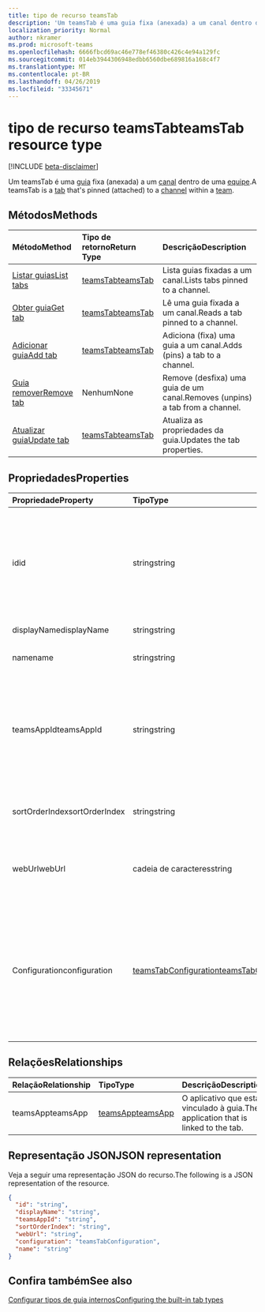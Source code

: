 ```yaml
---
title: tipo de recurso teamsTab
description: 'Um teamsTab é uma guia fixa (anexada) a um canal dentro de uma equipe. '
localization_priority: Normal
author: nkramer
ms.prod: microsoft-teams
ms.openlocfilehash: 6666fbcd69ac46e778ef46380c426c4e94a129fc
ms.sourcegitcommit: 014eb3944306948edbb6560dbe689816a168c4f7
ms.translationtype: MT
ms.contentlocale: pt-BR
ms.lasthandoff: 04/26/2019
ms.locfileid: "33345671"
---
```

# <a name="teamstab-resource-type"></a><span data-ttu-id="18ec2-103">tipo de recurso teamsTab</span><span class="sxs-lookup"><span data-stu-id="18ec2-103">teamsTab resource type</span></span>

[!INCLUDE [beta-disclaimer](../../includes/beta-disclaimer.md)]

<span data-ttu-id="18ec2-104">Um teamsTab é uma [guia](../resources/teamstab.md) fixa (anexada) a um [canal](channel.md) dentro de uma [equipe](team.md).</span><span class="sxs-lookup"><span data-stu-id="18ec2-104">A teamsTab is a [tab](../resources/teamstab.md) that's pinned (attached) to a [channel](channel.md) within a [team](team.md).</span></span> 

## <a name="methods"></a><span data-ttu-id="18ec2-105">Métodos</span><span class="sxs-lookup"><span data-stu-id="18ec2-105">Methods</span></span>

| <span data-ttu-id="18ec2-106">Método</span><span class="sxs-lookup"><span data-stu-id="18ec2-106">Method</span></span>       | <span data-ttu-id="18ec2-107">Tipo de retorno</span><span class="sxs-lookup"><span data-stu-id="18ec2-107">Return Type</span></span>  |<span data-ttu-id="18ec2-108">Descrição</span><span class="sxs-lookup"><span data-stu-id="18ec2-108">Description</span></span>|
|:---------------|:--------|:----------|
|[<span data-ttu-id="18ec2-109">Listar guias</span><span class="sxs-lookup"><span data-stu-id="18ec2-109">List tabs</span></span>](../api/teamstab-list.md) | [<span data-ttu-id="18ec2-110">teamsTab</span><span class="sxs-lookup"><span data-stu-id="18ec2-110">teamsTab</span></span>](teamstab.md) | <span data-ttu-id="18ec2-111">Lista guias fixadas a um canal.</span><span class="sxs-lookup"><span data-stu-id="18ec2-111">Lists tabs pinned to a channel.</span></span>|
|[<span data-ttu-id="18ec2-112">Obter guia</span><span class="sxs-lookup"><span data-stu-id="18ec2-112">Get tab</span></span>](../api/teamstab-get.md) | [<span data-ttu-id="18ec2-113">teamsTab</span><span class="sxs-lookup"><span data-stu-id="18ec2-113">teamsTab</span></span>](teamstab.md) | <span data-ttu-id="18ec2-114">Lê uma guia fixada a um canal.</span><span class="sxs-lookup"><span data-stu-id="18ec2-114">Reads a tab pinned to a channel.</span></span>|
|[<span data-ttu-id="18ec2-115">Adicionar guia</span><span class="sxs-lookup"><span data-stu-id="18ec2-115">Add tab</span></span>](../api/teamstab-add.md) | [<span data-ttu-id="18ec2-116">teamsTab</span><span class="sxs-lookup"><span data-stu-id="18ec2-116">teamsTab</span></span>](teamstab.md) | <span data-ttu-id="18ec2-117">Adiciona (fixa) uma guia a um canal.</span><span class="sxs-lookup"><span data-stu-id="18ec2-117">Adds (pins) a tab to a channel.</span></span>|
|[<span data-ttu-id="18ec2-118">Guia remover</span><span class="sxs-lookup"><span data-stu-id="18ec2-118">Remove tab</span></span>](../api/teamstab-delete.md) | <span data-ttu-id="18ec2-119">Nenhum</span><span class="sxs-lookup"><span data-stu-id="18ec2-119">None</span></span> | <span data-ttu-id="18ec2-120">Remove (desfixa) uma guia de um canal.</span><span class="sxs-lookup"><span data-stu-id="18ec2-120">Removes (unpins) a tab from a channel.</span></span>|
|[<span data-ttu-id="18ec2-121">Atualizar guia</span><span class="sxs-lookup"><span data-stu-id="18ec2-121">Update tab</span></span>](../api/teamstab-update.md) | [<span data-ttu-id="18ec2-122">teamsTab</span><span class="sxs-lookup"><span data-stu-id="18ec2-122">teamsTab</span></span>](teamstab.md) | <span data-ttu-id="18ec2-123">Atualiza as propriedades da guia.</span><span class="sxs-lookup"><span data-stu-id="18ec2-123">Updates the tab properties.</span></span>|


## <a name="properties"></a><span data-ttu-id="18ec2-124">Propriedades</span><span class="sxs-lookup"><span data-stu-id="18ec2-124">Properties</span></span>

|<span data-ttu-id="18ec2-125">Propriedade</span><span class="sxs-lookup"><span data-stu-id="18ec2-125">Property</span></span>|<span data-ttu-id="18ec2-126">Tipo</span><span class="sxs-lookup"><span data-stu-id="18ec2-126">Type</span></span>|<span data-ttu-id="18ec2-127">Descrição</span><span class="sxs-lookup"><span data-stu-id="18ec2-127">Description</span></span>|
|:---------------|:--------|:----------|
|  <span data-ttu-id="18ec2-128">id</span><span class="sxs-lookup"><span data-stu-id="18ec2-128">id</span></span>              |   <span data-ttu-id="18ec2-129">string</span><span class="sxs-lookup"><span data-stu-id="18ec2-129">string</span></span>                  |  <span data-ttu-id="18ec2-130">Identificador que identifica exclusivamente uma instância específica de uma guia de canal. somente leitura.</span><span class="sxs-lookup"><span data-stu-id="18ec2-130">Identifier that uniquely identifies a specific instance of a channel tab. Read only.</span></span>     |
|  <span data-ttu-id="18ec2-131">displayName</span><span class="sxs-lookup"><span data-stu-id="18ec2-131">displayName</span></span>            |   <span data-ttu-id="18ec2-132">string</span><span class="sxs-lookup"><span data-stu-id="18ec2-132">string</span></span>                  |  <span data-ttu-id="18ec2-133">Nome da guia.</span><span class="sxs-lookup"><span data-stu-id="18ec2-133">Name of the tab.</span></span>     |
|  <span data-ttu-id="18ec2-134">name</span><span class="sxs-lookup"><span data-stu-id="18ec2-134">name</span></span>            |   <span data-ttu-id="18ec2-135">string</span><span class="sxs-lookup"><span data-stu-id="18ec2-135">string</span></span>                  |  <span data-ttu-id="18ec2-136">Preterido Nome da guia.</span><span class="sxs-lookup"><span data-stu-id="18ec2-136">(Deprecated) Name of the tab.</span></span>     |
|  <span data-ttu-id="18ec2-137">teamsAppId</span><span class="sxs-lookup"><span data-stu-id="18ec2-137">teamsAppId</span></span>           |   <span data-ttu-id="18ec2-138">string</span><span class="sxs-lookup"><span data-stu-id="18ec2-138">string</span></span>             |  <span data-ttu-id="18ec2-139">Identificador de definição de aplicativo da guia. Este valor não pode ser alterado após a criação de tabulação.</span><span class="sxs-lookup"><span data-stu-id="18ec2-139">App definition identifier of the tab. This value cannot be changed after tab creation.</span></span>     |
|  <span data-ttu-id="18ec2-140">sortOrderIndex</span><span class="sxs-lookup"><span data-stu-id="18ec2-140">sortOrderIndex</span></span>  |   <span data-ttu-id="18ec2-141">string</span><span class="sxs-lookup"><span data-stu-id="18ec2-141">string</span></span>                  |  <span data-ttu-id="18ec2-142">Índice da ordem usada para classificar as guias.</span><span class="sxs-lookup"><span data-stu-id="18ec2-142">Index of the order used for sorting tabs.</span></span>     |
|  <span data-ttu-id="18ec2-143">webUrl</span><span class="sxs-lookup"><span data-stu-id="18ec2-143">webUrl</span></span>          |   <span data-ttu-id="18ec2-144">cadeia de caracteres</span><span class="sxs-lookup"><span data-stu-id="18ec2-144">string</span></span>                  |  <span data-ttu-id="18ec2-145">URL de link profundo da instância de guia.</span><span class="sxs-lookup"><span data-stu-id="18ec2-145">Deep link url of the tab instance.</span></span> <span data-ttu-id="18ec2-146">Somente leitura.</span><span class="sxs-lookup"><span data-stu-id="18ec2-146">Read only.</span></span>     |
|  <span data-ttu-id="18ec2-147">Configuration</span><span class="sxs-lookup"><span data-stu-id="18ec2-147">configuration</span></span>        |   [<span data-ttu-id="18ec2-148">teamsTabConfiguration</span><span class="sxs-lookup"><span data-stu-id="18ec2-148">teamsTabConfiguration</span></span>](teamstabconfiguration.md) |  <span data-ttu-id="18ec2-149">Contêiner para configurações personalizadas aplicadas a uma guia. A guia é considerada configurada somente quando essa propriedade é definida.</span><span class="sxs-lookup"><span data-stu-id="18ec2-149">Container for custom settings applied to a tab. The tab is considered configured only once this property is set.</span></span>     |

## <a name="relationships"></a><span data-ttu-id="18ec2-150">Relações</span><span class="sxs-lookup"><span data-stu-id="18ec2-150">Relationships</span></span>

| <span data-ttu-id="18ec2-151">Relação</span><span class="sxs-lookup"><span data-stu-id="18ec2-151">Relationship</span></span> | <span data-ttu-id="18ec2-152">Tipo</span><span class="sxs-lookup"><span data-stu-id="18ec2-152">Type</span></span>   | <span data-ttu-id="18ec2-153">Descrição</span><span class="sxs-lookup"><span data-stu-id="18ec2-153">Description</span></span> |
|:---------------|:--------|:----------|
|<span data-ttu-id="18ec2-154">teamsApp</span><span class="sxs-lookup"><span data-stu-id="18ec2-154">teamsApp</span></span>|[<span data-ttu-id="18ec2-155">teamsApp</span><span class="sxs-lookup"><span data-stu-id="18ec2-155">teamsApp</span></span>](teamsapp.md) | <span data-ttu-id="18ec2-156">O aplicativo que está vinculado à guia.</span><span class="sxs-lookup"><span data-stu-id="18ec2-156">The application that is linked to the tab.</span></span> |

## <a name="json-representation"></a><span data-ttu-id="18ec2-157">Representação JSON</span><span class="sxs-lookup"><span data-stu-id="18ec2-157">JSON representation</span></span>

<span data-ttu-id="18ec2-158">Veja a seguir uma representação JSON do recurso.</span><span class="sxs-lookup"><span data-stu-id="18ec2-158">The following is a JSON representation of the resource.</span></span>


<!-- {
  "blockType": "resource",
  "baseType": "microsoft.graph.entity",
  "@odata.type": "microsoft.graph.teamsTab"
}-->

```json
{
  "id": "string",
  "displayName": "string",
  "teamsAppId": "string",
  "sortOrderIndex": "string",
  "webUrl": "string",
  "configuration": "teamsTabConfiguration",
  "name": "string"
}

```

<!-- uuid: 8fcb5dbc-d5aa-4681-8e31-b001d5168d79
2015-10-25 14:57:30 UTC -->
<!--
{
  "type": "#page.annotation",
  "description": "teamsTab resource",
  "keywords": "",
  "section": "documentation",
  "tocPath": "",
  "suppressions": []
}
-->

## <a name="see-also"></a><span data-ttu-id="18ec2-159">Confira também</span><span class="sxs-lookup"><span data-stu-id="18ec2-159">See also</span></span>

[<span data-ttu-id="18ec2-160">Configurar tipos de guia internos</span><span class="sxs-lookup"><span data-stu-id="18ec2-160">Configuring the built-in tab types</span></span>](/graph/teams-configuring-builtin-tabs)
